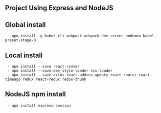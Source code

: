 ## Project Using Express and NodeJS

## Global install
```
 - npm install -g babel-cli webpack webpack-dev-server nodemon babel-preset-stage-0
```

## Local install
```
 - npm install --save react-router
 - npm install --save-dev style-loader css-loader
 - npm install --save axios react-addons-update react-router react-timeago redux react-redux redux-thunk
```
## NodeJS npm install
```
 - npm install express-session
```

